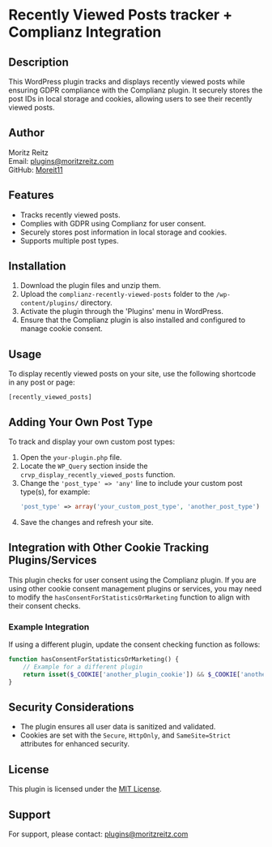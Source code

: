 # Recently Viewed Posts tracker + Complianz Integration

## Description
This WordPress plugin tracks and displays recently viewed posts while ensuring GDPR compliance with the Complianz plugin. It securely stores the post IDs in local storage and cookies, allowing users to see their recently viewed posts.

## Author
Moritz Reitz  
Email: [plugins@moritzreitz.com](mailto:plugins@moritzreitz.com)  
GitHub: [Moreit11](https://github.com/Moreit11)

## Features
- Tracks recently viewed posts.
- Complies with GDPR using Complianz for user consent.
- Securely stores post information in local storage and cookies.
- Supports multiple post types.

## Installation
1. Download the plugin files and unzip them.
2. Upload the `complianz-recently-viewed-posts` folder to the `/wp-content/plugins/` directory.
3. Activate the plugin through the 'Plugins' menu in WordPress.
4. Ensure that the Complianz plugin is also installed and configured to manage cookie consent.

## Usage
To display recently viewed posts on your site, use the following shortcode in any post or page:
```
[recently_viewed_posts]
```

## Adding Your Own Post Type
To track and display your own custom post types:
1. Open the `your-plugin.php` file.
2. Locate the `WP_Query` section inside the `crvp_display_recently_viewed_posts` function.
3. Change the `'post_type' => 'any'` line to include your custom post type(s), for example:
   ```php
   'post_type' => array('your_custom_post_type', 'another_post_type')
   ```
4. Save the changes and refresh your site.

## Integration with Other Cookie Tracking Plugins/Services
This plugin checks for user consent using the Complianz plugin. If you are using other cookie consent management plugins or services, you may need to modify the `hasConsentForStatisticsOrMarketing` function to align with their consent checks.

### Example Integration
If using a different plugin, update the consent checking function as follows:
```php
function hasConsentForStatisticsOrMarketing() {
    // Example for a different plugin
    return isset($_COOKIE['another_plugin_cookie']) && $_COOKIE['another_plugin_cookie'] === 'allow';
}
```

## Security Considerations
- The plugin ensures all user data is sanitized and validated.
- Cookies are set with the `Secure`, `HttpOnly`, and `SameSite=Strict` attributes for enhanced security.

## License
This plugin is licensed under the [MIT License](LICENSE).

## Support
For support, please contact: [plugins@moritzreitz.com](mailto:plugins@moritzreitz.com)
